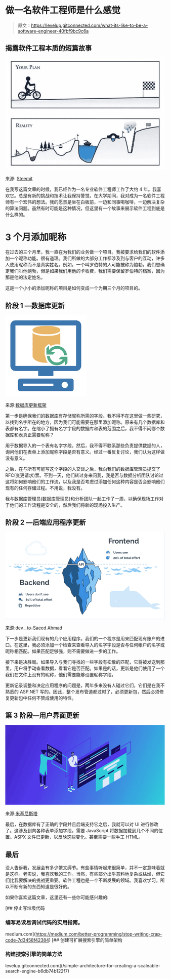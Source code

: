 # 做一名软件工程师是什么感觉

> 原文：<https://levelup.gitconnected.com/what-its-like-to-be-a-software-engineer-40fbf9bc9c6a>

## 揭露软件工程本质的短篇故事

![](img/bc2159198a69f8b39ce4d89683ed1378.png)

来源: [Steemit](https://steemit.com/cryptocurrency/@sidgoenka/things-you-should-know-before-investing-in-crypto-currencies)

在我写这篇文章的时候，我已经作为一名专业软件工程师工作了大约 4 年。我喜欢它。总是有新的挑战和技术让我保持警觉。在大学期间，我对成为一名软件工程师有一个宏伟的想法。我的愿景是坐在白板前，一边和同事喝咖啡，一边解决复杂的算法问题。虽然有时可能是这种情况，但这里有一个故事来展示软件工程到底是什么样的。

# 3 个月添加昵称

在过去的三个月里，我一直在为我们的业务做一个项目。我被要求给我们的软件添加一个昵称功能。很有道理。我们所做的大部分工作都涉及到与客户的互动，许多人使用昵称而不是真实姓名。例如，一个叫罗伯特的人可能被称为鲍勃。我们想确定我们叫他鲍勃，但是如果我们用他的卡收费，我们需要保留罗伯特的档案，因为那是他的法定姓名。

这是一个小小的添加昵称的项目是如何变成一个为期三个月的项目的。

## 阶段 1 —数据库更新

![](img/95aa9d24af59e91071e0f2881d7e7705.png)

来源:[数据库更新框架](https://projects.vdf-guidance.com/projects/the-database-update-framework)

第一步是确保我们的数据库有存储昵称所需的字段。我不得不在这里做一些研究，以找到名字所在的地方，因为我们可能需要在那里添加昵称。原来有几个数据库和表都有名字。在缩小了拥有名字字段的数据库和表的范围之后，我不得不问哪个数据库和表真正需要昵称？

用于数据导入的一个表有名字字段。然后，我不得不联系那些负责提供数据的人，询问他们在表单上添加昵称字段是否有意义。经过一番反复讨论，我们认为这样做没有意义。

之后，在与所有可能写这个字段的人交谈之后，我向我们的数据库管理员提交了 RFC(变更请求)票。不到一天，他们转过身来问我，我是否与数据分析团队讨论过这将如何影响他们的工作流，以及我是否考虑过添加任何这种内容是否会影响他们现有的任何存储过程。不用说，我没有。

我与数据库管理员(数据库管理员)和分析团队一起工作了一周，以确保现场工作对于他们的工作流程是安全的，然后我们将新的现场投入生产。

## 阶段 2 —后端应用程序更新

![](img/477e1815f895d4972c2496e84b7fc3a2.png)

来源:[dev . to-Saeed Ahmad](https://dev.to/saeeddev/5-free-tutorials-you-should-complete-to-master-the-back-end-3077)

下一步是更新我们现有的几个应用程序。我们的一个程序是用来匹配现有账户的进口。在这里，我必须添加一个检查来查看导入的名字字段是否与任何帐户的名字或昵称相匹配。如果匹配足够强，则不需要做进一步的工作。

接下来是决胜局。如果导入与我们寻找的一些字段有松散的匹配，它将被发送到那里，用户将手动查看数据，看看它是否匹配。如果是的话，更新是他们使用了一个我们在文件上没有的昵称，他们需要能够设置昵称字段。

更新记录调整和决定应用程序的问题是，两年多来没有人碰过它们，它们是在我不熟悉的 ASP.NET 写的。因此，整个发布管道都过时了，必须更新包，然后必须修复更新包中任何不赞成使用的特性。

## 第 3 阶段—用户界面更新

![](img/f84939a459dd42f14c6bd392a2967681.png)

来源:[米基尼斯塔](https://kinsta.com/feature-updates/gmail-mx-records-ui-security/)

最后，在数据库有了正确的字段并且后端支持它之后，我就可以对 UI 进行修改了。这涉及到向各种表单添加字段。需要 JavaScript 将数据加载到几个不同的位置。ASPX 文件已更新，以反映这些变化。甚至需要一些手工 HTML。

## 最后

没人告诉我，发展会有多少繁文缛节。有些事情听起来很简单，并不一定意味着就是这样。老实说，我喜欢我的工作。当然，有些部分出乎意料地复杂或枯燥，但它们比我要解决的挑战更重要。软件工程也是一个不断发展的领域。我喜欢学习，所以不断有新的东西知道是很好的。

如果你喜欢这篇文章，这里还有一些你可能感兴趣的:

[](https://medium.com/better-programming/stop-writing-crap-code-7d3458f42384) [## 停止写垃圾代码

### 编写易读易调试代码的实用指南。

medium.com](https://medium.com/better-programming/stop-writing-crap-code-7d3458f42384) [](/simple-architecture-for-creating-a-scaleable-search-engine-b6db74b122f7) [## 创建可扩展搜索引擎的简单架构

### 构建搜索引擎的简单方法

levelup.gitconnected.com](/simple-architecture-for-creating-a-scaleable-search-engine-b6db74b122f7)